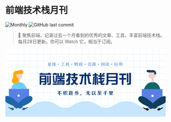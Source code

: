 # 前端技术栈月刊

![Monthly](https://img.shields.io/badge/Monthly-%2339-brightgreen?style=flat-square)
![GitHub last commit](https://img.shields.io/github/last-commit/xiaoluoboding/monthly?style=flat-square)

> 📖 聚焦前端，记录过去一个月看到的优秀的文章、工具，丰富前端技术栈。每月28日更新。你可以 Watch 它，相当于订阅。

![brand-logo](./docs/.vuepress/public/images/banner-x.png)
